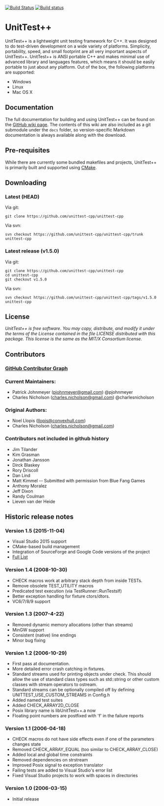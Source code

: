 [![Build Status](https://travis-ci.org/unittest-cpp/unittest-cpp.svg?branch=master)](https://travis-ci.org/unittest-cpp/unittest-cpp)
[![Build status](https://ci.appveyor.com/api/projects/status/ffs2k8dddts5cyok/branch/master?svg=true)](https://ci.appveyor.com/project/pjohnmeyer/unittest-cpp/branch/master)

UnitTest++
===========

UnitTest++ is a lightweight unit testing framework for C++. It was designed to do test-driven development on a wide variety of platforms. Simplicity, portability, speed, and small footprint are all very important aspects of UnitTest++. UnitTest++ is ANSI portable C++ and makes minimal use of advanced library and languages features, which means it should be easily portable to just about any platform. Out of the box, the following platforms are supported:

* Windows
* Linux
* Mac OS X

Documentation
--------------
The full documentation for building and using UnitTest++ can be found on the [GitHub wiki page](https://github.com/unittest-cpp/unittest-cpp/wiki). The contents of this wiki are also included as a git submodule under the `docs` folder, so version-specific Markdown documentation is always available along with the download.

Pre-requisites
---------------
While there are currently some bundled makefiles and projects, UnitTest++ is primarily built and supported using [CMake](http://cmake.org).

Downloading
------------
### Latest (HEAD) ###

Via git:

    git clone https://github.com/unittest-cpp/unittest-cpp

Via svn:

    svn checkout https://github.com/unittest-cpp/unittest-cpp/trunk unittest-cpp

### Latest release (v1.5.0) ###

Via git:

    git clone https://github.com/unittest-cpp/unittest-cpp
    cd unittest-cpp
    git checkout v1.5.0

Via svn:

    svn checkout https://github.com/unittest-cpp/unittest-cpp/tags/v1.5.0 unittest-cpp

License
---------
*UnitTest++ is free software. You may copy, distribute, and modify it under
the terms of the License contained in the file LICENSE distributed
with this package. This license is the same as the MIT/X Consortium
license.*

Contributors
--------------
### [GitHub Contributor Graph](https://github.com/unittest-cpp/unittest-cpp/contributors) ###

### Current Maintainers: ###
* Patrick Johnmeyer (pjohnmeyer@gmail.com) @pjohnmeyer
* Charles Nicholson (charles.nicholson@gmail.com) @charlesnicholson

### Original Authors: ###
* Noel Llopis (llopis@convexhull.com) 
* Charles Nicholson (charles.nicholson@gmail.com)

### Contributors not included in github history ###
* Jim Tilander
* Kim Grasman
* Jonathan Jansson
* Dirck Blaskey
* Rory Driscoll
* Dan Lind
* Matt Kimmel -- Submitted with permission from Blue Fang Games
* Anthony Moralez
* Jeff Dixon
* Randy Coulman
* Lieven van der Heide

Historic release notes
----------------------

### Version 1.5 (2015-11-04) ###
- Visual Studio 2015 support
- CMake-based build management
- Integration of SourceForge and Google Code versions of the project
- [Full List](https://github.com/unittest-cpp/unittest-cpp/issues?q=is%3Aissue+is%3Aclosed+milestone%3A1.5.0)

### Version 1.4 (2008-10-30) ###
- CHECK macros work at arbitrary stack depth from inside TESTs.
- Remove obsolete TEST_UTILITY macros
- Predicated test execution (via TestRunner::RunTestsIf)
- Better exception handling for fixture ctors/dtors.
- VC6/7/8/9 support

### Version 1.3 (2007-4-22) ###
- Removed dynamic memory allocations (other than streams)
- MinGW support
- Consistent (native) line endings
- Minor bug fixing

### Version 1.2 (2006-10-29) ###
- First pass at documentation.
- More detailed error crash catching in fixtures.
- Standard streams used for printing objects under check. This should allow the
  use of standard class types such as std::string or other custom classes with
  stream operators to ostream.
- Standard streams can be optionally compiled off by defining UNITTEST_USE_CUSTOM_STREAMS
  in Config.h
- Added named test suites
- Added CHECK_ARRAY2D_CLOSE 
- Posix library name is libUnitTest++.a now
- Floating point numbers are postfixed with 'f' in the failure reports

### Version 1.1 (2006-04-18) ###
- CHECK macros do not have side effects even if one of the parameters changes state
- Removed CHECK_ARRAY_EQUAL (too similar to CHECK_ARRAY_CLOSE)
- Added local and global time constraints
- Removed dependencies on strstream
- Improved Posix signal to exception translator
- Failing tests are added to Visual Studio's error list
- Fixed Visual Studio projects to work with spaces in directories

### Version 1.0 (2006-03-15) ###
- Initial release

